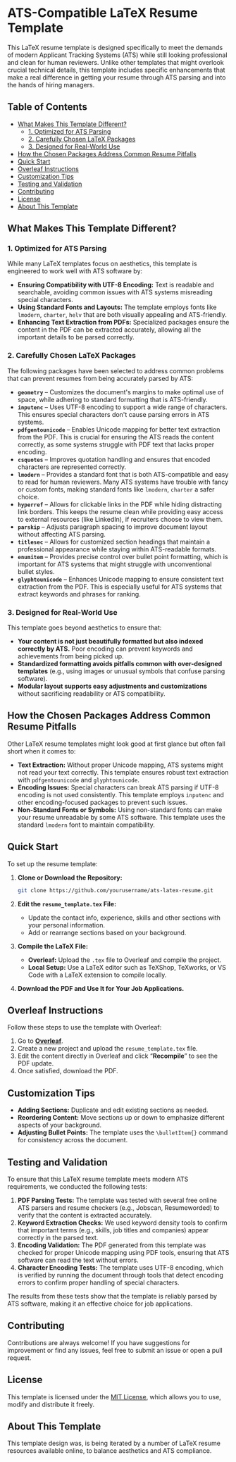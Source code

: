 # ATS-Compatible LaTeX Resume Template

This LaTeX resume template is designed specifically to meet the demands of modern Applicant Tracking Systems (ATS) while still looking professional and clean for human reviewers. Unlike other templates that might overlook crucial technical details, this template includes specific enhancements that make a real difference in getting your resume through ATS parsing and into the hands of hiring managers.

## Table of Contents

* [What Makes This Template Different?](#what-makes-this-template-different)
   + [1. Optimized for ATS Parsing](#1-optimized-for-ats-parsing)
   + [2. Carefully Chosen LaTeX Packages](#2-carefully-chosen-latex-packages)
   + [3. Designed for Real-World Use](#3-designed-for-real-world-use)
* [How the Chosen Packages Address Common Resume Pitfalls](#how-the-chosen-packages-address-common-resume-pitfalls)
* [Quick Start](#quick-start)
* [Overleaf Instructions](#overleaf-instructions)
* [Customization Tips](#customization-tips)
* [Testing and Validation](#testing-and-validation)
* [Contributing](#contributing)
* [License](#license)
* [About This Template](#about-this-template)

## What Makes This Template Different?

### 1. Optimized for ATS Parsing

While many LaTeX templates focus on aesthetics, this template is engineered to work well with ATS software by:

- **Ensuring Compatibility with UTF-8 Encoding:** Text is readable and searchable, avoiding common issues with ATS systems misreading special characters.
- **Using Standard Fonts and Layouts:** The template employs fonts like `lmodern`, `charter`, `helv` that are both visually appealing and ATS-friendly.
- **Enhancing Text Extraction from PDFs:** Specialized packages ensure the content in the PDF can be extracted accurately, allowing all the important details to be parsed correctly.

### 2. Carefully Chosen LaTeX Packages

The following packages have been selected to address common problems that can prevent resumes from being accurately parsed by ATS:

- **`geometry`** – Customizes the document's margins to make optimal use of space, while adhering to standard formatting that is ATS-friendly.
- **`inputenc`** – Uses UTF-8 encoding to support a wide range of characters. This ensures special characters don't cause parsing errors in ATS systems.
- **`pdfgentounicode`** – Enables Unicode mapping for better text extraction from the PDF. This is crucial for ensuring the ATS reads the content correctly, as some systems struggle with PDF text that lacks proper encoding.
- **`csquotes`** – Improves quotation handling and ensures that encoded characters are represented correctly.
- **`lmodern`** – Provides a standard font that is both ATS-compatible and easy to read for human reviewers. Many ATS systems have trouble with fancy or custom fonts, making standard fonts like `lmodern`, `charter` a safer choice.
- **`hyperref`** – Allows for clickable links in the PDF while hiding distracting link borders. This keeps the resume clean while providing easy access to external resources (like LinkedIn), if recruiters choose to view them.
- **`parskip`** – Adjusts paragraph spacing to improve document layout without affecting ATS parsing.
- **`titlesec`** – Allows for customized section headings that maintain a professional appearance while staying within ATS-readable formats.
- **`enumitem`** – Provides precise control over bullet point formatting, which is important for ATS systems that might struggle with unconventional bullet styles.
- **`glyphtounicode`** – Enhances Unicode mapping to ensure consistent text extraction from the PDF. This is especially useful for ATS systems that extract keywords and phrases for ranking.

### 3. Designed for Real-World Use

This template goes beyond aesthetics to ensure that:

- **Your content is not just beautifully formatted but also indexed correctly by ATS.** Poor encoding can prevent keywords and achievements from being picked up.
- **Standardized formatting avoids pitfalls common with over-designed templates** (e.g., using images or unusual symbols that confuse parsing software).
- **Modular layout supports easy adjustments and customizations** without sacrificing readability or ATS compatibility.

## How the Chosen Packages Address Common Resume Pitfalls

Other LaTeX resume templates might look good at first glance but often fall short when it comes to:

- **Text Extraction:** Without proper Unicode mapping, ATS systems might not read your text correctly. This template ensures robust text extraction with `pdfgentounicode` and `glyphtounicode`.
- **Encoding Issues:** Special characters can break ATS parsing if UTF-8 encoding is not used consistently. This template employs `inputenc` and other encoding-focused packages to prevent such issues.
- **Non-Standard Fonts or Symbols:** Using non-standard fonts can make your resume unreadable by some ATS software. This template uses the standard `lmodern` font to maintain compatibility.

## Quick Start

To set up the resume template:

1. **Clone or Download the Repository:**

   ```bash
   git clone https://github.com/yourusername/ats-latex-resume.git
   ```

2. **Edit the `resume_template.tex` File:**
   - Update the contact info, experience, skills and other sections with your personal information.
   - Add or rearrange sections based on your background.

3. **Compile the LaTeX File:**
   - **Overleaf:** Upload the `.tex` file to Overleaf and compile the project.
   - **Local Setup:** Use a LaTeX editor such as TeXShop, TeXworks, or VS Code with a LaTeX extension to compile locally.

4. **Download the PDF and Use It for Your Job Applications.**

## Overleaf Instructions

Follow these steps to use the template with Overleaf:

1. Go to [**Overleaf**](https://www.overleaf.com/).
2. Create a new project and upload the `resume_template.tex` file.
3. Edit the content directly in Overleaf and click “**Recompile**” to see the PDF update.
4. Once satisfied, download the PDF.

## Customization Tips

- **Adding Sections:** Duplicate and edit existing sections as needed.
- **Reordering Content:** Move sections up or down to emphasize different aspects of your background.
- **Adjusting Bullet Points:** The template uses the `\bulletItem{}` command for consistency across the document.

## Testing and Validation

To ensure that this LaTeX resume template meets modern ATS requirements, we conducted the following tests:

1. **PDF Parsing Tests:** The template was tested with several free online ATS parsers and resume checkers (e.g., Jobscan, Resumeworded) to verify that the content is extracted accurately.
2. **Keyword Extraction Checks:** We used keyword density tools to confirm that important terms (e.g., skills, job titles and companies) appear correctly in the parsed text.
3. **Encoding Validation:** The PDF generated from this template was checked for proper Unicode mapping using PDF tools, ensuring that ATS software can read the text without errors.
4. **Character Encoding Tests:** The template uses UTF-8 encoding, which is verified by running the document through tools that detect encoding errors to confirm proper handling of special characters.

The results from these tests show that the template is reliably parsed by ATS software, making it an effective choice for job applications.

## Contributing

Contributions are always welcome! If you have suggestions for improvement or find any issues, feel free to submit an issue or open a pull request.

## License

This template is licensed under the [MIT License](LICENSE), which allows you to use, modify and distribute it freely.

## About This Template

This template design was, is being iterated by a number of LaTeX resume resources available online, to balance aesthetics and ATS compliance.
